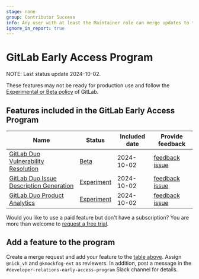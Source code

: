```yaml
---
stage: none
group: Contributor Success
info: Any user with at least the Maintainer role can merge updates to this content. For details, see https://docs.gitlab.com/ee/development/development_processes.html#development-guidelines-review.
ignore_in_report: true
---
```


# GitLab Early Access Program

NOTE:
Last status update 2024-10-02.

These features may not be ready for production use and follow the [Experimental or Beta policy](../../policy/development_stages_support.md) of GitLab.

## Features included in the GitLab Early Access Program

| Name                                                                                                                                              | Status                                                           | Included date | Provide feedback                                                       |
|---------------------------------------------------------------------------------------------------------------------------------------------------|------------------------------------------------------------------|---------------|------------------------------------------------------------------------|
| [GitLab Duo Vulnerability Resolution](../../user/application_security/vulnerabilities/index.md#vulnerability-resolution)                          | [Beta](../../policy/development_stages_support.md#beta)             | 2024-10-02    | [feedback issue](https://gitlab.com/gitlab-org/gitlab/-/issues/476553) |
| [GitLab Duo Issue Description Generation](../../user/project/issues/managing_issues.md#populate-an-issue-with-issue-description-generation)               | [Experiment](../../policy/development_stages_support.md#experiment) | 2024-10-02    | [feedback issue](https://gitlab.com/gitlab-org/gitlab/-/issues/409844) |
| [GitLab Duo Product Analytics](../../user/analytics/analytics_dashboards.md#generate-a-custom-visualization-with-gitlab-duo)                      | [Experiment](../../policy/development_stages_support.md#experiment) | 2024-10-02    | [feedback issue](https://gitlab.com/gitlab-org/gitlab/-/issues/455363) |

Would you like to use a paid feature but don't have a subscription?
You are more than welcome to [request a free trial](https://about.gitlab.com/free-trial/).

## Add a feature to the program

Create a merge request and add your feature to the [table above](#features-included-in-the-gitlab-early-access-program). Assign `@nick_vh` and `@knockfog-ext` as reviewers. In addition, post a message in the `#developer-relations-early-access-program` Slack channel for details.

<!--
## Features previously enrolled

| Name                                                                              | Status     | Enrolled at   | Removed at   |
|-----------------------------------------------------------------------------------|------------|---------------| -------------|
|                                                                                   |            |               |              |
-->
